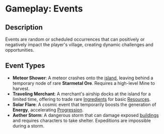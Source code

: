 # Gameplay: Events

## Description
Events are random or scheduled occurrences that can positively or negatively impact the player's village, creating dynamic challenges and opportunities.

## Event Types
- **Meteor Shower**: A meteor crashes onto the [island](../Entities/Island.md), leaving behind a temporary node of rare **Starmetal Ore**. Requires a high-level Mine to harvest.
- **Traveling Merchant**: A merchant's airship docks at the island for a limited time, offering to trade rare [Ingredients](../Entities/Ingredient.md) for basic [Resources](../Entities/Resources/Resource.md).
- **Solar Flare**: A cosmic event that temporarily boosts the generation of **Energy**, accelerating [Progression](../Systems/Progression.md).
- **Aether Storm**: A dangerous storm that can damage exposed [buildings](../Entities/Buildings/Building.md) and requires characters to take shelter. Expeditions are impossible during a storm.
